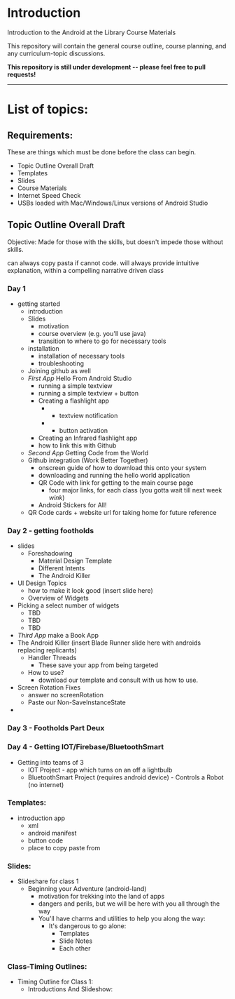 # Introduction
Introduction to the Android at the Library Course Materials

This repository will contain the general course outline, course planning, and any curriculum-topic discussions.

**This repository is still under development -- please feel free to pull requests!**

----

# List of topics:


## Requirements:

These are things which must be done before the class can begin.

- Topic Outline Overall Draft
- Templates
- Slides
- Course Materials
- Internet Speed Check
- USBs loaded with Mac/Windows/Linux versions of Android Studio


## Topic Outline Overall Draft


Objective: Made for those with the skills, but doesn't impede those without skills.

can always copy pasta if cannot code.
will always provide intuitive explanation, within a 
compelling narrative driven class



### Day 1
- getting started
  - introduction
  - Slides
    - motivation
    - course overview (e.g. you'll use java)
    - transition to where to go for necessary tools
  - installation
    - installation of necessary tools
    - troubleshooting
  - Joining github as well
  - *First App* Hello From Android Studio
    - running a simple textview
    - running a simple textview + button
    - Creating a flashlight app
      - + textview notification
      - + button activation
    - Creating an Infrared flashlight app
    - how to link this with Github
  - *Second App* Getting Code from the World
  - Github integration (Work Better Together)
    - onscreen guide of how to download this onto your system
    - downloading and running the hello world application
    - QR Code with link for getting to the main course page
      - four major links, for each class (you gotta wait till next week *wink*)
    - Android Stickers for All!
  - QR Code cards + website url for taking home for future reference

### Day 2 - getting footholds
  - slides
    - Foreshadowing
      - Material Design Template
      - Different Intents
      - The Android Killer
  - UI Design Topics
    - how to make it look good (insert slide here)
    - Overview of Widgets
  - Picking a select number of widgets
    - TBD
    - TBD
    - TBD
  - *Third App* make a Book App
  - The Android Killer (insert Blade Runner slide here with androids replacing replicants)
    - Handler Threads
      - These save your app from being targeted
    - How to use?
      - download our template and consult with us how to use.
  - Screen Rotation Fixes
    - answer no screenRotation
    - Paste our Non-SaveInstanceState
  - 

### Day 3 - Footholds Part Deux
 

### Day 4 - Getting IOT/Firebase/BluetoothSmart

- Getting into teams of 3
  - IOT Project - app which turns on an off a lightbulb
  - BluetoothSmart Project (requires android device) - Controls a Robot (no internet)

### Templates:
- introduction app
  - xml
  - android manifest
  - button code
  - place to copy paste from

### Slides:

- Slideshare for class 1
  - Beginning your Adventure (android-land)
    - motivation for trekking into the land of apps
    - dangers and perils, but we will be here with you all through the way
    - You'll have charms and utilities to help you along the way:
      - It's dangerous to go alone:
        - Templates
        - Slide Notes
        - Each other

### Class-Timing Outlines:

- Timing Outline for Class 1:
  - Introductions And Slideshow:




